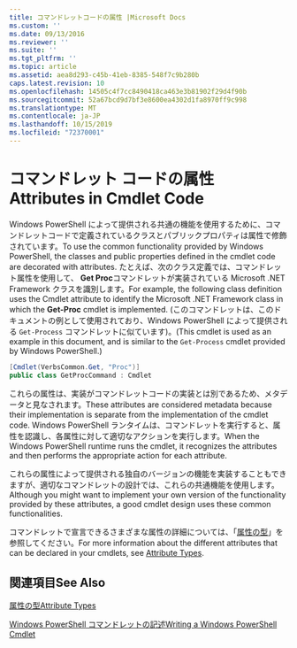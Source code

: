 ```yaml
---
title: コマンドレットコードの属性 |Microsoft Docs
ms.custom: ''
ms.date: 09/13/2016
ms.reviewer: ''
ms.suite: ''
ms.tgt_pltfrm: ''
ms.topic: article
ms.assetid: aea8d293-c45b-41eb-8385-548f7c9b280b
caps.latest.revision: 10
ms.openlocfilehash: 14505c4f7cc8490418ca463e3b81902f29d4f90b
ms.sourcegitcommit: 52a67bcd9d7bf3e8600ea4302d1fa8970ff9c998
ms.translationtype: MT
ms.contentlocale: ja-JP
ms.lasthandoff: 10/15/2019
ms.locfileid: "72370001"
---
```

# <a name="attributes-in-cmdlet-code"></a><span data-ttu-id="909d4-102">コマンドレット コードの属性</span><span class="sxs-lookup"><span data-stu-id="909d4-102">Attributes in Cmdlet Code</span></span>

<span data-ttu-id="909d4-103">Windows PowerShell によって提供される共通の機能を使用するために、コマンドレットコードで定義されているクラスとパブリックプロパティは属性で修飾されています。</span><span class="sxs-lookup"><span data-stu-id="909d4-103">To use the common functionality provided by Windows PowerShell, the classes and public properties defined in the cmdlet code are decorated with attributes.</span></span> <span data-ttu-id="909d4-104">たとえば、次のクラス定義では、コマンドレット属性を使用して、 **Get Proc**コマンドレットが実装されている Microsoft .NET Framework クラスを識別します。</span><span class="sxs-lookup"><span data-stu-id="909d4-104">For example, the following class definition uses the Cmdlet attribute to identify the Microsoft .NET Framework class in which the **Get-Proc** cmdlet is implemented.</span></span> <span data-ttu-id="909d4-105">(このコマンドレットは、このドキュメントの例として使用されており、Windows PowerShell によって提供される `Get-Process` コマンドレットに似ています)。</span><span class="sxs-lookup"><span data-stu-id="909d4-105">(This cmdlet is used as an example in this document, and is similar to the `Get-Process` cmdlet provided by Windows PowerShell.)</span></span>

```csharp
[Cmdlet(VerbsCommon.Get, "Proc")]
public class GetProcCommand : Cmdlet
```

<span data-ttu-id="909d4-106">これらの属性は、実装がコマンドレットコードの実装とは別であるため、メタデータと見なされます。</span><span class="sxs-lookup"><span data-stu-id="909d4-106">These attributes are considered metadata because their implementation is separate from the implementation of the cmdlet code.</span></span> <span data-ttu-id="909d4-107">Windows PowerShell ランタイムは、コマンドレットを実行すると、属性を認識し、各属性に対して適切なアクションを実行します。</span><span class="sxs-lookup"><span data-stu-id="909d4-107">When the Windows PowerShell runtime runs the cmdlet, it recognizes the attributes and then performs the appropriate action for each attribute.</span></span>

<span data-ttu-id="909d4-108">これらの属性によって提供される独自のバージョンの機能を実装することもできますが、適切なコマンドレットの設計では、これらの共通機能を使用します。</span><span class="sxs-lookup"><span data-stu-id="909d4-108">Although you might want to implement your own version of the functionality provided by these attributes, a good cmdlet design uses these common functionalities.</span></span>

<span data-ttu-id="909d4-109">コマンドレットで宣言できるさまざまな属性の詳細については、「[属性の型](./attribute-types.md)」を参照してください。</span><span class="sxs-lookup"><span data-stu-id="909d4-109">For more information about the different attributes that can be declared in your cmdlets, see [Attribute Types](./attribute-types.md).</span></span>

## <a name="see-also"></a><span data-ttu-id="909d4-110">関連項目</span><span class="sxs-lookup"><span data-stu-id="909d4-110">See Also</span></span>

[<span data-ttu-id="909d4-111">属性の型</span><span class="sxs-lookup"><span data-stu-id="909d4-111">Attribute Types</span></span>](./attribute-types.md)

[<span data-ttu-id="909d4-112">Windows PowerShell コマンドレットの記述</span><span class="sxs-lookup"><span data-stu-id="909d4-112">Writing a Windows PowerShell Cmdlet</span></span>](./writing-a-windows-powershell-cmdlet.md)
